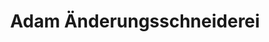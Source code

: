 ---
title: "Adam Änderungsschneiderei"
url: /berlin/adam-aenderungsschneiderei/
shop: Schneiderei
---